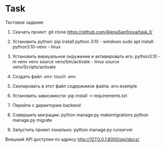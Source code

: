# Task

Тестовое задание

1. Скачать проект:
git clone https://github.com/AlenaSapfirova/task_1/

3. Установить python:
pip install python 3.10 - windows
sudo apt install python3.10-venv - linux

3. Установить виреуальное окружение и активировать его:
python3.10 -m venv venv
source venv/bin/activate - linux
source venv/Scripts/activate

2. Создать файл .env:
touch .env
3. Скопировать в этот файл содержимое файла .env.example

4. Установить зависимости:
pip install -r requirements.txt

5. Перейти с директорию backend
6. Совершить миграции:
python manage.py makemigrations
python manage.py migrate

7. Запустить проект локально:
python manage.py runserver

Внешний API доступен по адресу http://127.0.0.1:8000/api/docs/

